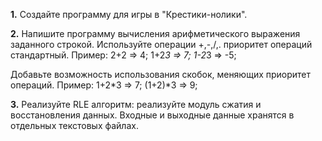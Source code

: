 **1.** Создайте программу для игры в "Крестики-нолики".

**2.** Напишите программу вычисления арифметического выражения заданного строкой. Используйте операции +,-,/,. приоритет операций стандартный.
Пример:
2+2 => 4;
1+2*3 => 7;
1-2*3 => -5;

Добавьте возможность использования скобок, меняющих приоритет операций.
Пример:
1+2*3 => 7;
(1+2)*3 => 9;

**3.** Реализуйте RLE алгоритм: реализуйте модуль сжатия и восстановления данных.
Входные и выходные данные хранятся в отдельных текстовых файлах.
